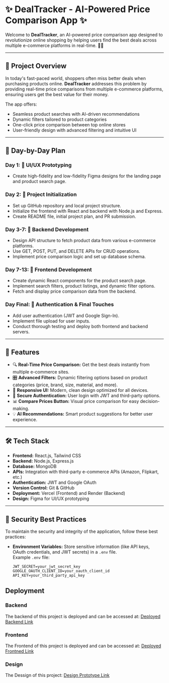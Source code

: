 # ✨ DealTracker - AI-Powered Price Comparison App ✨

Welcome to **DealTracker**, an AI-powered price comparison app designed to revolutionize online shopping by helping users find the best deals across multiple e-commerce platforms in real-time. 🛒💸

---

## 🌟 Project Overview

In today's fast-paced world, shoppers often miss better deals when purchasing products online. **DealTracker** addresses this problem by providing real-time price comparisons from multiple e-commerce platforms, ensuring users get the best value for their money.

The app offers:
- Seamless product searches with AI-driven recommendations
- Dynamic filters tailored to product categories
- One-click price comparison between top online stores
- User-friendly design with advanced filtering and intuitive UI

---

## 📅 Day-by-Day Plan

### **Day 1:** 🎨 UI/UX Prototyping  
- Create high-fidelity and low-fidelity Figma designs for the landing page and product search page.

### **Day 2:** 🔧 Project Initialization  
- Set up GitHub repository and local project structure.
- Initialize the frontend with React and backend with Node.js and Express.
- Create README file, initial project plan, and PR submission.

### **Day 3-7:** 📡 Backend Development  
- Design API structure to fetch product data from various e-commerce platforms.
- Use GET, POST, PUT, and DELETE APIs for CRUD operations.
- Implement price comparison logic and set up database schema.

### **Day 7-13:** 🧩 Frontend Development  
- Create dynamic React components for the product search page.
- Implement search filters, product listings, and dynamic filter options.
- Fetch and display price comparison data from the backend.

### **Day Final:** 🔑 Authentication & Final Touches  
- Add user authentication (JWT and Google Sign-In).
- Implement file upload for user inputs.
- Conduct thorough testing and deploy both frontend and backend servers.

---

## 🚀 Features

- 🔍 **Real-Time Price Comparison:** Get the best deals instantly from multiple e-commerce sites.
- 🎛️ **Advanced Filters:** Dynamic filtering options based on product categories (price, brand, size, material, and more).
- 📱 **Responsive UI:** Modern, clean design optimized for all devices.
- 🔑 **Secure Authentication:** User login with JWT and third-party options.
- 📊 **Compare Prices Button:** Visual price comparison for easy decision-making.
- 💡 **AI Recommendations:** Smart product suggestions for better user experience.

---

## 🛠️ Tech Stack

- **Frontend:** React.js, Tailwind CSS
- **Backend:** Node.js, Express.js
- **Database:** MongoDB
- **APIs:** Integration with third-party e-commerce APIs (Amazon, Flipkart, etc.)
- **Authentication:** JWT and Google OAuth
- **Version Control:** Git & GitHub
- **Deployment:** Vercel (Frontend) and Render (Backend)
- **Design:** Figma for UI/UX prototyping

---

## 🔐 Security Best Practices

To maintain the security and integrity of the application, follow these best practices:

- **Environment Variables:** Store sensitive information (like API keys, OAuth credentials, and JWT secrets) in a `.env` file.  
  Example `.env` file:
  ```env
  JWT_SECRET=your_jwt_secret_key
  GOOGLE_OAUTH_CLIENT_ID=your_oauth_client_id
  API_KEY=your_third_party_api_key

## Deployment

### Backend
The backend of this project is deployed and can be accessed at:
[Deployed Backend Link](https://s76-srimanh-capstone-dealtracker.onrender.com/)

### Frontend
The Frontend of this project is deployed and can be accessed at:
[Deployed Frontned Link](https://strong-brigadeiros-847d99.netlify.app/)

### Design 
The Dessign of this project:
[Design Prototype Link](https://www.figma.com/proto/etwzVuiRJczUhBsr2s4wg9/DealTacker?node-id=1-2&p=f&t=N264o7bgYb44S6er-1&scaling=min-zoom&content-scaling=fixed&page-id=0%3A1&starting-point-node-id=1%3A2)